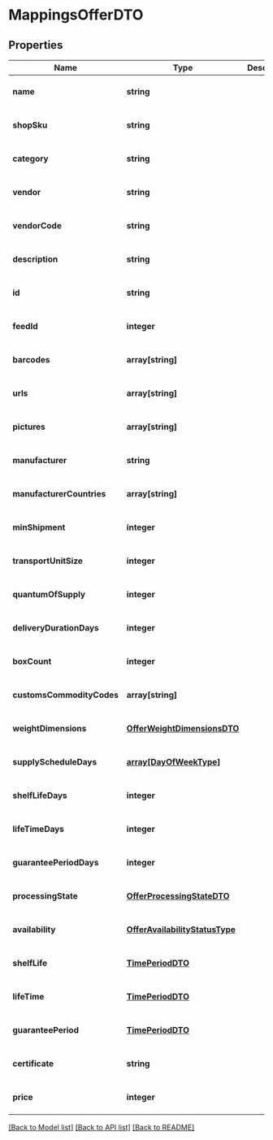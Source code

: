 # MappingsOfferDTO

## Properties
Name | Type | Description | Notes
------------ | ------------- | ------------- | -------------
**name** | **string** |  | [optional] [default to null]
**shopSku** | **string** |  | [optional] [default to null]
**category** | **string** |  | [optional] [default to null]
**vendor** | **string** |  | [optional] [default to null]
**vendorCode** | **string** |  | [optional] [default to null]
**description** | **string** |  | [optional] [default to null]
**id** | **string** |  | [optional] [default to null]
**feedId** | **integer** |  | [optional] [default to null]
**barcodes** | **array[string]** |  | [optional] [default to null]
**urls** | **array[string]** |  | [optional] [default to null]
**pictures** | **array[string]** |  | [optional] [default to null]
**manufacturer** | **string** |  | [optional] [default to null]
**manufacturerCountries** | **array[string]** |  | [optional] [default to null]
**minShipment** | **integer** |  | [optional] [default to null]
**transportUnitSize** | **integer** |  | [optional] [default to null]
**quantumOfSupply** | **integer** |  | [optional] [default to null]
**deliveryDurationDays** | **integer** |  | [optional] [default to null]
**boxCount** | **integer** |  | [optional] [default to null]
**customsCommodityCodes** | **array[string]** |  | [optional] [default to null]
**weightDimensions** | [**OfferWeightDimensionsDTO**](OfferWeightDimensionsDTO.md) |  | [optional] [default to null]
**supplyScheduleDays** | [**array[DayOfWeekType]**](DayOfWeekType.md) |  | [optional] [default to null]
**shelfLifeDays** | **integer** |  | [optional] [default to null]
**lifeTimeDays** | **integer** |  | [optional] [default to null]
**guaranteePeriodDays** | **integer** |  | [optional] [default to null]
**processingState** | [**OfferProcessingStateDTO**](OfferProcessingStateDTO.md) |  | [optional] [default to null]
**availability** | [**OfferAvailabilityStatusType**](OfferAvailabilityStatusType.md) |  | [optional] [default to null]
**shelfLife** | [**TimePeriodDTO**](TimePeriodDTO.md) |  | [optional] [default to null]
**lifeTime** | [**TimePeriodDTO**](TimePeriodDTO.md) |  | [optional] [default to null]
**guaranteePeriod** | [**TimePeriodDTO**](TimePeriodDTO.md) |  | [optional] [default to null]
**certificate** | **string** |  | [optional] [default to null]
**price** | **integer** |  | [optional] [default to null]

[[Back to Model list]](../README.md#documentation-for-models) [[Back to API list]](../README.md#documentation-for-api-endpoints) [[Back to README]](../README.md)


